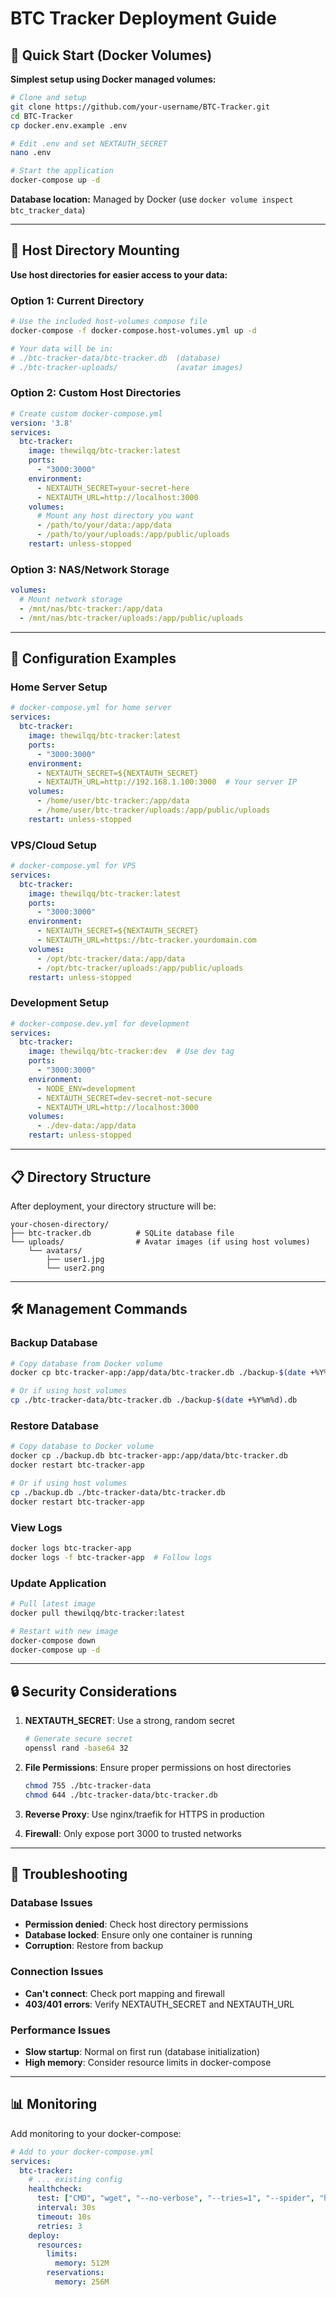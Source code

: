 # BTC Tracker Deployment Guide

## 🚀 Quick Start (Docker Volumes)

**Simplest setup using Docker managed volumes:**

```bash
# Clone and setup
git clone https://github.com/your-username/BTC-Tracker.git
cd BTC-Tracker
cp docker.env.example .env

# Edit .env and set NEXTAUTH_SECRET
nano .env

# Start the application
docker-compose up -d
```

**Database location:** Managed by Docker (use `docker volume inspect btc_tracker_data`)

---

## 📁 Host Directory Mounting

**Use host directories for easier access to your data:**

### Option 1: Current Directory
```bash
# Use the included host-volumes compose file
docker-compose -f docker-compose.host-volumes.yml up -d

# Your data will be in:
# ./btc-tracker-data/btc-tracker.db  (database)
# ./btc-tracker-uploads/             (avatar images)
```

### Option 2: Custom Host Directories
```yaml
# Create custom docker-compose.yml
version: '3.8'
services:
  btc-tracker:
    image: thewilqq/btc-tracker:latest
    ports:
      - "3000:3000"
    environment:
      - NEXTAUTH_SECRET=your-secret-here
      - NEXTAUTH_URL=http://localhost:3000
    volumes:
      # Mount any host directory you want
      - /path/to/your/data:/app/data
      - /path/to/your/uploads:/app/public/uploads
    restart: unless-stopped
```

### Option 3: NAS/Network Storage
```yaml
volumes:
  # Mount network storage
  - /mnt/nas/btc-tracker:/app/data
  - /mnt/nas/btc-tracker/uploads:/app/public/uploads
```

---

## 🔧 Configuration Examples

### Home Server Setup
```yaml
# docker-compose.yml for home server
services:
  btc-tracker:
    image: thewilqq/btc-tracker:latest
    ports:
      - "3000:3000"
    environment:
      - NEXTAUTH_SECRET=${NEXTAUTH_SECRET}
      - NEXTAUTH_URL=http://192.168.1.100:3000  # Your server IP
    volumes:
      - /home/user/btc-tracker:/app/data
      - /home/user/btc-tracker/uploads:/app/public/uploads
    restart: unless-stopped
```

### VPS/Cloud Setup
```yaml
# docker-compose.yml for VPS
services:
  btc-tracker:
    image: thewilqq/btc-tracker:latest
    ports:
      - "3000:3000"
    environment:
      - NEXTAUTH_SECRET=${NEXTAUTH_SECRET}
      - NEXTAUTH_URL=https://btc-tracker.yourdomain.com
    volumes:
      - /opt/btc-tracker/data:/app/data
      - /opt/btc-tracker/uploads:/app/public/uploads
    restart: unless-stopped
```

### Development Setup
```yaml
# docker-compose.dev.yml for development
services:
  btc-tracker:
    image: thewilqq/btc-tracker:dev  # Use dev tag
    ports:
      - "3000:3000"
    environment:
      - NODE_ENV=development
      - NEXTAUTH_SECRET=dev-secret-not-secure
      - NEXTAUTH_URL=http://localhost:3000
    volumes:
      - ./dev-data:/app/data
    restart: unless-stopped
```

---

## 📋 Directory Structure

After deployment, your directory structure will be:

```
your-chosen-directory/
├── btc-tracker.db          # SQLite database file
└── uploads/                # Avatar images (if using host volumes)
    └── avatars/
        ├── user1.jpg
        └── user2.png
```

---

## 🛠️ Management Commands

### Backup Database
```bash
# Copy database from Docker volume
docker cp btc-tracker-app:/app/data/btc-tracker.db ./backup-$(date +%Y%m%d).db

# Or if using host volumes
cp ./btc-tracker-data/btc-tracker.db ./backup-$(date +%Y%m%d).db
```

### Restore Database
```bash
# Copy database to Docker volume
docker cp ./backup.db btc-tracker-app:/app/data/btc-tracker.db
docker restart btc-tracker-app

# Or if using host volumes
cp ./backup.db ./btc-tracker-data/btc-tracker.db
docker restart btc-tracker-app
```

### View Logs
```bash
docker logs btc-tracker-app
docker logs -f btc-tracker-app  # Follow logs
```

### Update Application
```bash
# Pull latest image
docker pull thewilqq/btc-tracker:latest

# Restart with new image
docker-compose down
docker-compose up -d
```

---

## 🔒 Security Considerations

1. **NEXTAUTH_SECRET**: Use a strong, random secret
   ```bash
   # Generate secure secret
   openssl rand -base64 32
   ```

2. **File Permissions**: Ensure proper permissions on host directories
   ```bash
   chmod 755 ./btc-tracker-data
   chmod 644 ./btc-tracker-data/btc-tracker.db
   ```

3. **Reverse Proxy**: Use nginx/traefik for HTTPS in production

4. **Firewall**: Only expose port 3000 to trusted networks

---

## 🐛 Troubleshooting

### Database Issues
- **Permission denied**: Check host directory permissions
- **Database locked**: Ensure only one container is running
- **Corruption**: Restore from backup

### Connection Issues
- **Can't connect**: Check port mapping and firewall
- **403/401 errors**: Verify NEXTAUTH_SECRET and NEXTAUTH_URL

### Performance Issues
- **Slow startup**: Normal on first run (database initialization)
- **High memory**: Consider resource limits in docker-compose

---

## 📊 Monitoring

Add monitoring to your docker-compose:

```yaml
# Add to your docker-compose.yml
services:
  btc-tracker:
    # ... existing config
    healthcheck:
      test: ["CMD", "wget", "--no-verbose", "--tries=1", "--spider", "http://localhost:3000/api/health"]
      interval: 30s
      timeout: 10s
      retries: 3
    deploy:
      resources:
        limits:
          memory: 512M
        reservations:
          memory: 256M
```
